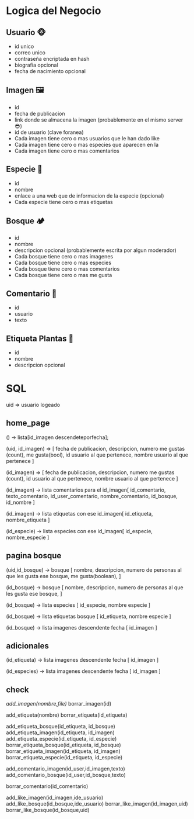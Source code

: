 # Logica del Negocio
## Usuario 🐵
  - id unico
  - correo unico
  - contraseña encriptada en hash
  - biografia opcional
  - fecha de nacimiento opcional
## Imagen 🖼
- id
- fecha de publicacion
- link donde se almacena la imagen (probablemente en el mismo server 😎)
- id de usuario (clave foranea)
- Cada imagen tiene cero o mas usuarios que le han dado like
- Cada imagen tiene cero o mas especies que aparecen en la
- Cada imagen tiene cero o mas comentarios
## Especie 🌼
- id
- nombre
- enlace a una web que de informacion de la especie (opcional)
- Cada especie tiene cero o mas etiquetas
## Bosque 🏕
- id
- nombre
- descripcion opcional (probablemente escrita por algun moderador)
- Cada bosque tiene cero o mas imagenes
- Cada bosque tiene cero o mas especies
- Cada bosque tiene cero o mas  comentarios
- Cada bosque tiene cero o mas me gusta
## Comentario 📃
- id
- usuario
- texto
## Etiqueta Plantas 🎫
- id
- nombre
- descripcion opcional


# SQL
uid => usuario logeado
## home_page
() -> lista[id_imagen descendeteporfecha];

(uid, id_imagen) => [
  fecha de publicacion, 
  descripcion,
  numero me gustas (count), 
  me gusta(bool),
  id usuario al que pertenece,
  nombre usuario al que pertenece
]

(id_imagen) => [
  fecha de publicacion, 
  descripcion,
  numero me gustas (count),
  id usuario al que pertenece,
  nombre usuario al que pertenece
]

(id_imagen) -> lista comentarios para el id_imagen[
  id_comentario,
  texto_comentario,
  id_user_comentario,
  nombre_comentario,
  id_bosque,
  id_nombre
]

(id_imagen) -> lista etiquetas con ese id_imagen[
  id_etiqueta,
  nombre_etiqueta
]

(id_especie) -> lista especies con ese id_imagen[
  id_especie,
  nombre_especie
]

## pagina bosque
(uid,id_bosque) -> bosque [
  nombre,
  descripcion,
  numero de personas al que les gusta ese bosque,
  me gusta(boolean),
]

(id_bosque) -> bosque [
  nombre,
  descripcion,
  numero de personas al que les gusta ese bosque,
]

(id_bosque) -> lista especies [
  id_especie,
  nombre especie
]

(id_bosque) -> lista etiquetas bosque [
  id_etiqueta,
  nombre especie
]

(id_bosque) -> lista imagenes descendente fecha [
  id_imagen
]

## adicionales

(id_etiqueta) -> lista imagenes descendente fecha [
  id_imagen
]

(id_especies) -> lista imagenes descendente fecha [
  id_imagen
]

## check
*add_imagen(nombre,file)*
borrar_imagen(id)

add_etiqueta(nombre)
borrar_etiqueta(id_etiqueta)

add_etiqueta_bosque(id_etiqueta, id_bosque)
add_etiqueta_imagen(id_etiqueta, id_imagen)
add_etiqueta_especie(id_etiqueta, id_especie)
borrar_etiqueta_bosque(id_etiqueta, id_bosque)
borrar_etiqueta_imagen(id_etiqueta, id_imagen)
borrar_etiqueta_especie(id_etiqueta, id_especie)

add_comentario_imagen(id_user,id_imagen,texto)
add_comentario_bosque(id_user,id_bosque,texto)

borrar_comentario(id_comentario)

add_like_imagen(id_imagen,ide_usuario)
add_like_bosque(id_bosque,ide_usuario)
borrar_like_imagen(id_imagen,uid)
borrar_like_bosque(id_bosque,uid)